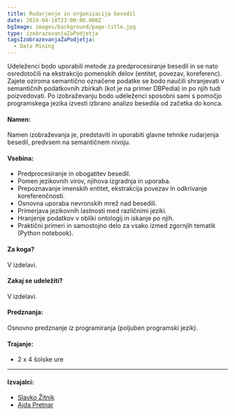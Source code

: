```yaml
---
title: Rudarjenje in organizacija besedil
date: 2019-04-18T23:00:00.000Z
bgImage: images/background/page-title.jpg
type: izobrazevanjaZaPodjetja
tagsIzobrazevanjaZaPodjetja:
  - Data Mining
---
```

Udeleženci bodo uporabili metode za predprocesiranje besedil in se nato osredotočili na ekstrakcijo pomenskih delov (entitet, povezav, koreferenc). Zajete oziroma semantično označene podatke se bodo naučili shranjevati v semantičnih podatkovnih zbirkah (kot je na primer DBPedia) in po njih tudi poizvedovati. Po izobraževanju bodo udeleženci sposobni sami s pomočjo programskega jezika izvesti izbrano analizo besedila od začetka do konca.

#### Namen:

Namen izobraževanja je, predstaviti in uporabiti glavne tehnike rudarjenja besedil, predvsem na semantičnem nivoju. 

#### Vsebina:

* Predprocesiranje in obogatitev besedil.
* Pomen jezikovnih virov, njihova izgradnja in uporaba.
* Prepoznavanje imenskih entitet, ekstrakcija povezav in odkrivanje koreferenčnosti.
* Osnovna uporaba nevronskih mrež nad besedili.
* Primerjava jezikovnih lastnosti med različnimi jeziki.
* Hranjenje podatkov v obliki ontologij in iskanje po njih.
* Praktični primeri in samostojno delo za vsako izmed zgornjih tematik (Python notebook).

#### Za koga?

V izdelavi.

#### Zakaj se udeležiti?

V izdelavi.

#### Predznanja:

Osnovno predznanje iz programiranja (poljuben programski jezik).

#### Trajanje:

* 2 x 4 šolske ure

- - -

#### Izvajalci:

* [Slavko Žitnik](/izvajalci/slavko-zitnik/)
* [Ajda Pretnar](/izvajalci/ajda-pretnar/)
